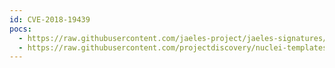 ```yaml
---
id: CVE-2018-19439
pocs:
  - https://raw.githubusercontent.com/jaeles-project/jaeles-signatures/master/cves/oracle-sgd-xss-cve-2018-19439.yaml
  - https://raw.githubusercontent.com/projectdiscovery/nuclei-templates/master/cves/2018/CVE-2018-19439.yaml
---
```


